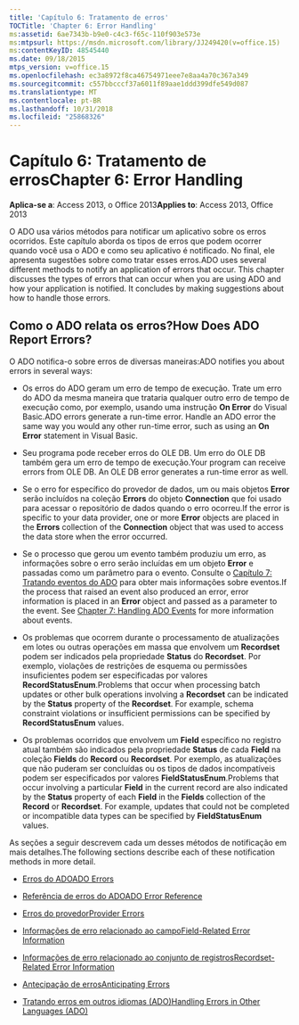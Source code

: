 ```yaml
---
title: 'Capítulo 6: Tratamento de erros'
TOCTitle: 'Chapter 6: Error Handling'
ms:assetid: 6ae7343b-b9e0-c4c3-f65c-110f903e573e
ms:mtpsurl: https://msdn.microsoft.com/library/JJ249420(v=office.15)
ms:contentKeyID: 48545440
ms.date: 09/18/2015
mtps_version: v=office.15
ms.openlocfilehash: ec3a8972f8ca46754971eee7e8aa4a70c367a349
ms.sourcegitcommit: c557bbcccf37a6011f89aae1ddd399dfe549d087
ms.translationtype: MT
ms.contentlocale: pt-BR
ms.lasthandoff: 10/31/2018
ms.locfileid: "25868326"
---
```

# <a name="chapter-6-error-handling"></a><span data-ttu-id="35fa1-102">Capítulo 6: Tratamento de erros</span><span class="sxs-lookup"><span data-stu-id="35fa1-102">Chapter 6: Error Handling</span></span>


<span data-ttu-id="35fa1-103">**Aplica-se a**: Access 2013, o Office 2013</span><span class="sxs-lookup"><span data-stu-id="35fa1-103">**Applies to**: Access 2013, Office 2013</span></span>

<span data-ttu-id="35fa1-p101">O ADO usa vários métodos para notificar um aplicativo sobre os erros ocorridos. Este capítulo aborda os tipos de erros que podem ocorrer quando você usa o ADO e como seu aplicativo é notificado. No final, ele apresenta sugestões sobre como tratar esses erros.</span><span class="sxs-lookup"><span data-stu-id="35fa1-p101">ADO uses several different methods to notify an application of errors that occur. This chapter discusses the types of errors that can occur when you are using ADO and how your application is notified. It concludes by making suggestions about how to handle those errors.</span></span>

## <a name="how-does-ado-report-errors"></a><span data-ttu-id="35fa1-107">Como o ADO relata os erros?</span><span class="sxs-lookup"><span data-stu-id="35fa1-107">How Does ADO Report Errors?</span></span>

<span data-ttu-id="35fa1-108">O ADO notifica-o sobre erros de diversas maneiras:</span><span class="sxs-lookup"><span data-stu-id="35fa1-108">ADO notifies you about errors in several ways:</span></span>

  - <span data-ttu-id="35fa1-p102">Os erros do ADO geram um erro de tempo de execução. Trate um erro do ADO da mesma maneira que trataria qualquer outro erro de tempo de execução como, por exemplo, usando uma instrução **On Error** do Visual Basic.</span><span class="sxs-lookup"><span data-stu-id="35fa1-p102">ADO errors generate a run-time error. Handle an ADO error the same way you would any other run-time error, such as using an **On Error** statement in Visual Basic.</span></span>

  - <span data-ttu-id="35fa1-p103">Seu programa pode receber erros do OLE DB. Um erro do OLE DB também gera um erro de tempo de execução.</span><span class="sxs-lookup"><span data-stu-id="35fa1-p103">Your program can receive errors from OLE DB. An OLE DB error generates a run-time error as well.</span></span>

  - <span data-ttu-id="35fa1-113">Se o erro for específico do provedor de dados, um ou mais objetos **Error** serão incluídos na coleção **Errors** do objeto **Connection** que foi usado para acessar o repositório de dados quando o erro ocorreu.</span><span class="sxs-lookup"><span data-stu-id="35fa1-113">If the error is specific to your data provider, one or more **Error** objects are placed in the **Errors** collection of the **Connection** object that was used to access the data store when the error occurred.</span></span>

  - <span data-ttu-id="35fa1-p104">Se o processo que gerou um evento também produziu um erro, as informações sobre o erro serão incluídas em um objeto **Error** e passadas como um parâmetro para o evento. Consulte o [Capítulo 7: Tratando eventos do ADO](chapter-7-handling-ado-events.md) para obter mais informações sobre eventos.</span><span class="sxs-lookup"><span data-stu-id="35fa1-p104">If the process that raised an event also produced an error, error information is placed in an **Error** object and passed as a parameter to the event. See [Chapter 7: Handling ADO Events](chapter-7-handling-ado-events.md) for more information about events.</span></span>

  - <span data-ttu-id="35fa1-p105">Os problemas que ocorrem durante o processamento de atualizações em lotes ou outras operações em massa que envolvem um **Recordset** podem ser indicados pela propriedade **Status** do **Recordset**. Por exemplo, violações de restrições de esquema ou permissões insuficientes podem ser especificadas por valores **RecordStatusEnum**.</span><span class="sxs-lookup"><span data-stu-id="35fa1-p105">Problems that occur when processing batch updates or other bulk operations involving a **Recordset** can be indicated by the **Status** property of the **Recordset**. For example, schema constraint violations or insufficient permissions can be specified by **RecordStatusEnum** values.</span></span>

  - <span data-ttu-id="35fa1-p106">Os problemas ocorridos que envolvem um **Field** específico no registro atual também são indicados pela propriedade **Status** de cada **Field** na coleção **Fields** do **Record** ou **Recordset**. Por exemplo, as atualizações que não puderam ser concluídas ou os tipos de dados incompatíveis podem ser especificados por valores **FieldStatusEnum**.</span><span class="sxs-lookup"><span data-stu-id="35fa1-p106">Problems that occur involving a particular **Field** in the current record are also indicated by the **Status** property of each **Field** in the **Fields** collection of the **Record** or **Recordset**. For example, updates that could not be completed or incompatible data types can be specified by **FieldStatusEnum** values.</span></span>

<span data-ttu-id="35fa1-120">As seções a seguir descrevem cada um desses métodos de notificação em mais detalhes.</span><span class="sxs-lookup"><span data-stu-id="35fa1-120">The following sections describe each of these notification methods in more detail.</span></span>

- [<span data-ttu-id="35fa1-121">Erros do ADO</span><span class="sxs-lookup"><span data-stu-id="35fa1-121">ADO Errors</span></span>](ado-errors.md)

- [<span data-ttu-id="35fa1-122">Referência de erros do ADO</span><span class="sxs-lookup"><span data-stu-id="35fa1-122">ADO Error Reference</span></span>](ado-error-reference.md)

- [<span data-ttu-id="35fa1-123">Erros do provedor</span><span class="sxs-lookup"><span data-stu-id="35fa1-123">Provider Errors</span></span>](provider-errors.md)

- [<span data-ttu-id="35fa1-124">Informações de erro relacionado ao campo</span><span class="sxs-lookup"><span data-stu-id="35fa1-124">Field-Related Error Information</span></span>](field-related-error-information.md)

- [<span data-ttu-id="35fa1-125">Informações de erro relacionado ao conjunto de registros</span><span class="sxs-lookup"><span data-stu-id="35fa1-125">Recordset-Related Error Information</span></span>](recordset-related-error-information.md)

- [<span data-ttu-id="35fa1-126">Antecipação de erros</span><span class="sxs-lookup"><span data-stu-id="35fa1-126">Anticipating Errors</span></span>](anticipating-errors.md)

- [<span data-ttu-id="35fa1-127">Tratando erros em outros idiomas (ADO)</span><span class="sxs-lookup"><span data-stu-id="35fa1-127">Handling Errors in Other Languages (ADO)</span></span>](handling-errors-in-other-languages.md)